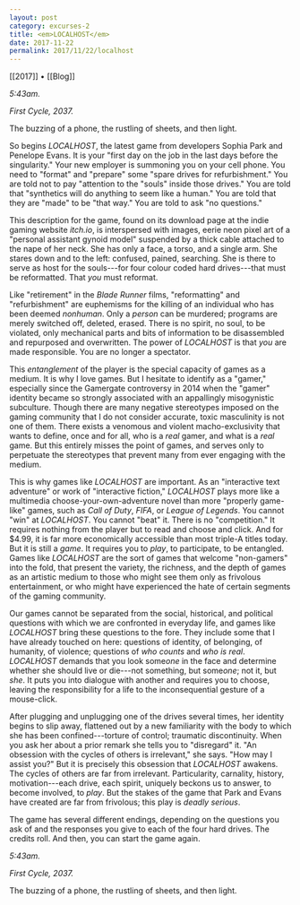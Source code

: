 ```yaml
---
layout: post
category: excurses-2
title: <em>LOCALHOST</em>
date: 2017-11-22
permalink: 2017/11/22/localhost
---
```


[[2017]] • [[Blog]]

*5:43am.*

*First Cycle, 2037.*

The buzzing of a phone, the rustling of sheets, and then light.

So begins *LOCALHOST*, the latest game from developers Sophia Park and Penelope Evans. It is your "first day on the job in the last days before the singularity." Your new employer is summoning you on your cell phone. You need to "format" and "prepare" some "spare drives for refurbishment." You are told not to pay "attention to the "souls" inside those drives." You are told that "synthetics will do anything to seem like a human." You are told that they are "made" to be "that way." You are told to ask "no questions."

This description for the game, found on its download page at the indie gaming website *itch.io*, is interspersed with images, eerie neon pixel art of a "personal assistant gynoid model" suspended by a thick cable attached to the nape of her neck. She has only a face, a torso, and a single arm. She stares down and to the left: confused, pained, searching. She is there to serve as host for the souls---for four colour coded hard drives---that must be reformatted. That *you* must reformat.

Like "retirement" in the *Blade Runner* films, "reformatting" and "refurbishment" are euphemisms for the killing of an individual who has been deemed *nonhuman*. Only a *person* can be murdered; programs are merely switched off, deleted, erased. There is no spirit, no soul, to be violated, only mechanical parts and bits of information to be disassembled and repurposed and overwritten. The power of *LOCALHOST* is that *you* are made responsible. You are no longer a spectator.

This *entanglement* of the player is the special capacity of games as a medium. It is why I love games. But I hesitate to identify as a "gamer," especially since the Gamergate controversy in 2014 when the "gamer" identity became so strongly associated with an appallingly misogynistic subculture. Though there are many negative stereotypes imposed on the gaming community that I do not consider accurate, toxic masculinity is not one of them. There exists a venomous and violent macho-exclusivity that wants to define, once and for all, who is a *real* gamer, and what is a *real* game. But this entirely misses the point of games, and serves only to perpetuate the stereotypes that prevent many from ever engaging with the medium.

This is why games like *LOCALHOST* are important. As an "interactive text adventure" or work of "interactive fiction," *LOCALHOST* plays more like a multimedia choose-your-own-adventure novel than more "properly game-like" games, such as *Call of Duty*, *FIFA*, or *League of Legends*. You cannot "win" at *LOCALHOST*. You cannot "beat" it. There is no "competition." It requires nothing from the player but to read and choose and click. And for \$4.99, it is far more economically accessible than most triple-A titles today. But it is still a *game*. It requires you to *play*, to participate, to be entangled. Games like *LOCALHOST* are the sort of games that welcome "non-gamers" into the fold, that present the variety, the richness, and the depth of games as an artistic medium to those who might see them only as frivolous entertainment, or who might have experienced the hate of certain segments of the gaming community.

Our games cannot be separated from the social, historical, and political questions with which we are confronted in everyday life, and games like *LOCALHOST* bring these questions to the fore. They include some that I have already touched on here: questions of identity, of belonging, of humanity, of violence; questions of *who counts* and *who is real*. *LOCALHOST* demands that you look some*one* in the face and determine whether she should live or die---not something, but some*one*; not it, but *she*. It puts you into dialogue with another and requires you to choose, leaving the responsibility for a life to the inconsequential gesture of a mouse-click.

After plugging and unplugging one of the drives several times, her identity begins to slip away, flattened out by a new familiarity with the body to which she has been confined---torture of control; traumatic discontinuity. When you ask her about a prior remark she tells you to "disregard" it. "An obsession with the cycles of others is irrelevant," she says. "How may I assist you?" But it is precisely this obsession that *LOCALHOST* awakens. The cycles of others are far from irrelevant. Particularity, carnality, history, motivation---each drive, each spirit, uniquely beckons us to answer, to become involved, to *play*. But the stakes of the game that Park and Evans have created are far from frivolous; this play is *deadly serious*.

The game has several different endings, depending on the questions you ask of and the responses you give to each of the four hard drives. The credits roll. And then, you can start the game again.

*5:43am.*

*First Cycle, 2037.*

The buzzing of a phone, the rustling of sheets, and then light.
